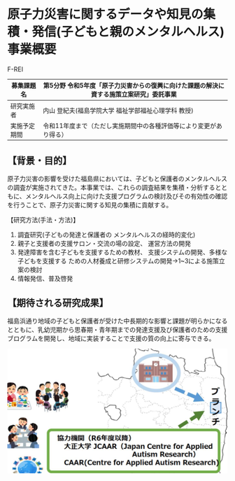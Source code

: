 # 原子力災害に関するデータや知見の集積・発信(子どもと親のメンタルヘルス)事業概要

F-REI

| 募集課題名 | 第5分野 令和5年度「原子力災害からの復興に向けた課題の解決に資する施策立案研究」委託事業 |
|--------------|------------------------------------------------------------------------------------------------------------------------------------------|
| 研究実施者 | 内山 登紀夫(福島学院大学 福祉学部福祉心理学科 教授) |
| 実施予定期間 | 令和11年度まで（ただし実施期間中の各種評価等により変更があり得る） |

## 【背景・目的】

原子力災害の影響を受けた福島県においては、子どもと保護者のメンタルヘルスの調査が実施されてきた。本事業では、これらの調査結果を集積・分析するとともに、メンタルヘルス向上に向けた支援プログラムの検討及びその有効性の確認を行うことで、原子力災害に関する知見の集積に貢献する。

【研究方法(手法・方法)】

1. 調査研究(子どもの発達と保護者の メンタルヘルスの経時的変化)
2. 親子と支援者の支援サロン・交流の場の設定、 運営方法の開発
3. 発達障害を含む子どもを支援するための教材、 支援システムの開発、多様な子どもを支援する ための人材養成と研修システムの開発→1~3による施策立案の検討
4. 情報発信、普及啓発

## 【期待される研究成果】

福島浜通り地域の子どもと保護者が受けた中長期的な影響と課題が明らかになるとともに、乳幼児期から思春期・青年期までの発達支援及び保護者のための支援ブログラムを開発し、地域に実装することで支援の質の向上に寄与できる。

![](_page_0_Figure_15.jpeg)
